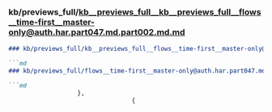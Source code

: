### kb/previews_full/kb__previews_full__kb__previews_full__flows__time-first__master-only@auth.har.part047.md.part002.md.md

```md
### kb/previews_full/kb__previews_full__flows__time-first__master-only@auth.har.part047.md.part002.md

```md
### kb/previews_full/flows__time-first__master-only@auth.har.part047.md (part 002)

```md
                   },
                                  {
    
```

```

```

```
